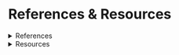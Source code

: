 # References & Resources

<details>
  <summary>References</summary>

- Adobe. (2023, May 23). Adobe Photoshop (beta) x Adobe Firefly: Announcing Generative Fill | Adobe [Video](https://www.youtube.com/watch?v=IVTyLYupECI)
- Fu, X., Hu, Y., Li, B., Feng, Y., Wang, H., Lin, X., Roth, D., Smith, N., Ma, W., Krishna, R. (2024, April 18). [BLINK: Multimodal large language models can see but not perceive](https://arxiv.org/abs/2404.12390) 
- Gonzales, W., Mobashsher, A., Abbosh, A. (2019, February 15). [The progress of glucose monitoring – A review of invasive to minimally and non-invasive techniques, devices and sensors](https://www.mdpi.com/1424-8220/19/4/800)
- Kenworthy, L. (2020, March 24). [How Netflix uses AI to predict your next series binge – 2020](https://blog.re-work.co/how-does-netflix-use-ai-to-predict-your-next-series-binge/)
- Losey, D., Jeon, H., Li, M., Srinivasan, K., Mandlekar, A., Garg, A., Bohg, J., Sadigh, D. (2021, July 06). [Learning latent actions to control assistive robots](https://arxiv.org/abs/2107.02907)
- Ng, A. (2016, November 09). [What artificial intelligence can and can’t do right now](https://hbr.org/2016/11/what-artificial-intelligence-can-and-cant-do-right-now) 
- Zhang, S., Dong, L., Li, X., Zhang, S., Sun, X., Wang, S., Li, J., Hu, R., Zhang, T., Wu, F., Wang, G. (2024, March 14). [Instruction tuning for large language models: A survey](https://arxiv.org/html/2308.10792v5)
</details>

<details>
  <summary>Resources</summary>

- Andrej Karpathy. (2023, November 23). [1hr Talk] Intro to Large Language Models [Video](https://www.youtube.com/watch?v=zjkBMFhNj_g)
- Microsoft 365. (2023, March 16). Introducing Microsoft 365 Copilot | Your Copilot for Work [Video](https://www.youtube.com/watch?v=S7xTBa93TX8)
</details>
